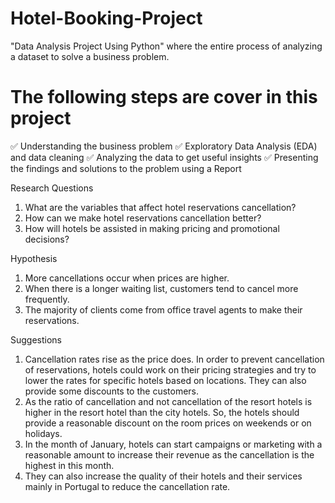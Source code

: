 # Hotel-Booking-Project
"Data Analysis Project Using Python"
where the entire process of analyzing a dataset to solve a business problem. 

# The following steps are cover in this project
✅ Understanding the business problem
✅ Exploratory Data Analysis (EDA) and data cleaning
✅ Analyzing the data to get useful insights
✅ Presenting the findings and solutions to the problem using a Report

Research Questions
1. What are the variables that affect hotel reservations cancellation?
2. How can we make hotel reservations cancellation better?
3. How will hotels be assisted in making pricing and promotional decisions?

Hypothesis
1. More cancellations occur when prices are higher.
2. When there is a longer waiting list, customers tend to cancel more frequently.
3. The majority of clients come from office travel agents to make their reservations.


Suggestions

1.	Cancellation rates rise as the price does. In order to prevent cancellation of reservations, hotels could work on their pricing strategies and try to lower the rates for specific hotels based on locations. They can also provide some discounts to the customers.
2.	As the ratio of cancellation and not cancellation of the resort hotels is higher in the resort hotel than the city hotels. So, the hotels should provide a reasonable discount on the room prices on weekends or on holidays. 
3.	In the month of January, hotels can start campaigns or marketing with a reasonable amount to increase their revenue as the cancellation is the highest in this month. 
4.	They can also increase the quality of their hotels and their services mainly in Portugal to reduce the cancellation rate. 
